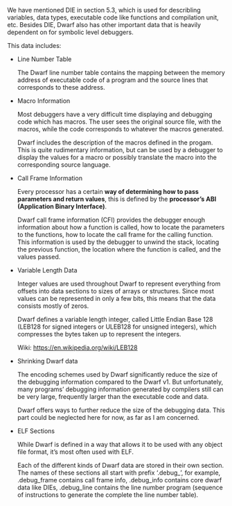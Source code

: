 We have mentioned DIE in section 5.3, which is used for describling variables, data types, executable code like functions and compilation unit, etc. Besides DIE, Dwarf also has other important data that is heavily dependent on for symbolic level debuggers.

This data includes:

- Line Number Table 

    The Dwarf line number table contains the mapping between the memory address of executable code of a program and the source lines that corresponds to these address. 

- Macro Information 

    Most debuggers have a very difficult time displaying and debugging code which has macros. The user sees the original source file, with the macros, while the code corresponds to whatever the macros generated. 

    Dwarf includes the description of the macros defined in the progam. This is quite rudimentary information, but can be used by a debugger to display the values for a macro or possibly translate the macro into the corresponding source language. 

- Call Frame Information 

    Every processor has a certain **way of determining how to pass parameters and return values**, this is defined by the **processor’s ABI (Application Binary Interface)**. 

    Dwarf call frame information (CFI) provides the debugger enough information about how a function is called, how to locate the parameters to the functions, how to locate the call frame for the calling function. This information is used by the debugger to unwind the stack, locating the previous function, the location where the function is called, and the values passed. 

- Variable Length Data 

    Integer values are used throughout Dwarf to represent everything from offsets into data sections to sizes of arrays or structures. Since most values can be represented in only a few bits, this means that the data consists mostly of zeros. 

    Dwarf defines a variable length integer, called Little Endian Base 128 (LEB128 for signed integers or ULEB128 for unsigned integers), which compresses the bytes taken up to represent the integers.  

    Wiki: https://en.wikipedia.org/wiki/LEB128 

- Shrinking Dwarf data

    The encoding schemes used by Dwarf significantly reduce the size of the debugging information compared to the Dwarf v1. But unfortunately, many programs’ debugging information generated by compilers still can be very large, frequently larger than the executable code and data. 

    Dwarf offers ways to further reduce the size of the debugging data. This part could be neglected here for now, as far as I am concerned. 

- ELF Sections

    While Dwarf is defined in a way that allows it to be used with any object file format, it’s most often used with ELF.  

    Each of the different kinds of Dwarf data are stored in their own section. The names of these sections all start with prefix ‘.debug_’, for example, .debug_frame contains call frame info, .debug_info contains core dwarf data like DIEs, .debug_line contains the line number program (sequence of instructions to generate the complete the line number table).
